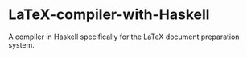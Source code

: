 # LaTeX-compiler-with-Haskell
A compiler in Haskell specifically for the LaTeX document preparation system.
